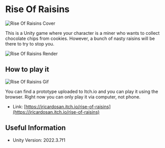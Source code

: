 # Rise Of Raisins

![Rise Of Raisins Cover](Media/RiseOfRaisins_Cover.jpg)

This is a Unity game where your character is a miner who wants to collect chocolate chips from cookies. However, a bunch of nasty raisins will be there to try to stop you.

![Rise Of Raisins Render](Media/RiseOfRaisins_Render.png)

## How to play it

![Rise Of Raisins Gif](Media/RiseOfRaisins.gif)

You can find a prototype uploaded to Itch.io and you can play it using the browser. Right now you can only play it via computer, not phone.

- Link: [https://jricardosan.itch.io/rise-of-raisins](https://jricardosan.itch.io/rise-of-raisins)

## Useful Information

- Unity Version: 2022.3.7f1
